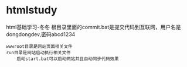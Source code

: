 # htmlstudy
html基础学习-冬冬
    根目录里面的commit.bat是提交代码到互联网，用户名是dongdongdev,密码abcd1234
    
    wwwroot目录是网站页面相关文件
    run目录是网站启动执行相关文件
        启动start.bat可以启动网站并且自动同步代码效果
